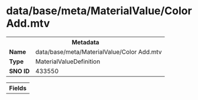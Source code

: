 <h1>data/base/meta/MaterialValue/Color Add.mtv</h1><table><tr><th colspan="100%">Metadata</th></tr><tr><td><b>Name</b></td><td>data/base/meta/MaterialValue/Color Add.mtv</td></tr><tr><td><b>Type</b></td><td>MaterialValueDefinition</td></tr><tr><td><b>SNO ID</b></td><td>433550</td></tr></table>

<table><tr><th colspan="100%">Fields</th></tr></table>

